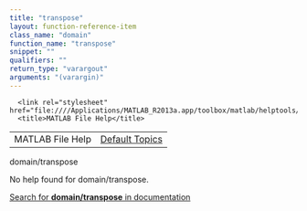 ```yaml
---
title: "transpose"
layout: function-reference-item
class_name: "domain"
function_name: "transpose"
snippet: ""
qualifiers: ""
return_type: "varargout"
arguments: "(varargin)"
---
```


<html>
   <head>
      <meta http-equiv="Content-Type" content="text/html; charset=utf-8">
   
      <link rel="stylesheet" href="file:////Applications/MATLAB_R2013a.app/toolbox/matlab/helptools/private/helpwin.css">
      <title>MATLAB File Help</title>
   </head>
   <body>
      <!--Single-page help-->
      <table border="0" cellspacing="0" width="100%">
         <tr class="subheader">
            <td class="headertitle">MATLAB File Help</td>
            <td class="subheader-right"><a href="matlab:helpwin">Default Topics</a></td>
         </tr>
      </table>
      <div class="title">domain/transpose</div>
      <!--No help found-->
      <p>No help found for <span class="helptopic">domain/transpose</span>.
      </p>
      <p><a href="matlab:docsearch('domain/transpose')">
            Search for <b>domain/transpose</b> in documentation
            </a></p>
   </body>
</html>
